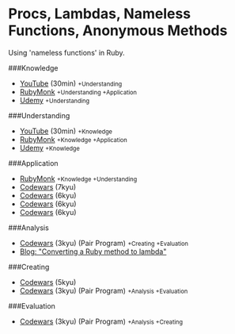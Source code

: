 Procs, Lambdas, Nameless Functions, Anonymous Methods
==
Using 'nameless functions' in Ruby.

###Knowledge

- [YouTube](https://www.youtube.com/watch?v=VBC-G6hahWA) (30min) <small>+Understanding</small>
- [RubyMonk](https://rubymonk.com/learning/books/4-ruby-primer-ascent/chapters/18-blocks/lessons/51-new-lesson) <small>+Understanding +Application</small>
- [Udemy](https://blog.udemy.com/ruby-proc/) <small>+Understanding</small>

###Understanding

- [YouTube](https://www.youtube.com/watch?v=VBC-G6hahWA) (30min) <small>+Knowledge</small>
- [RubyMonk](https://rubymonk.com/learning/books/4-ruby-primer-ascent/chapters/18-blocks/lessons/51-new-lesson) <small>+Knowledge +Application</small>
- [Udemy](https://blog.udemy.com/ruby-proc/) <small>+Knowledge</small>

###Application

- [RubyMonk](https://rubymonk.com/learning/books/4-ruby-primer-ascent/chapters/18-blocks/lessons/51-new-lesson) <small>+Knowledge +Understanding</small>
- [Codewars](http://www.codewars.com/kata/unpacking-arguments) (7kyu)
- [Codewars](http://www.codewars.com/kata/name-that-integer) (6kyu)
- [Codewars](http://www.codewars.com/kata/function-composition) (6kyu)
- [Codewars](http://www.codewars.com/kata/metaprogramming-conjurer) (6kyu)

###Analysis

- [Codewars](http://www.codewars.com/kata/calculator) (3kyu) (Pair Program) <small>+Creating +Evaluation</small>
- [Blog: "Converting a Ruby method to lambda"](http://viget.com/extend/convert-ruby-method-to-lambda)

###Creating

- [Codewars](http://www.codewars.com/kata/fluent-calculator) (5kyu)
- [Codewars](http://www.codewars.com/kata/calculator) (3kyu) (Pair Program) <small>+Analysis +Evaluation</small>

###Evaluation

- [Codewars](http://www.codewars.com/kata/calculator) (3kyu) (Pair Program) <small>+Analysis +Creating</small>

